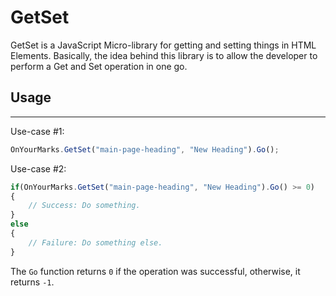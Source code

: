 # GetSet
GetSet is a JavaScript Micro-library for getting and setting things in HTML Elements. Basically, the idea behind this library is to allow the developer to perform a Get and Set operation in one go.

## Usage
---

Use-case #1:

```js
OnYourMarks.GetSet("main-page-heading", "New Heading").Go();
```

Use-case #2:

```js
if(OnYourMarks.GetSet("main-page-heading", "New Heading").Go() >= 0)
{
	// Success: Do something.
}
else
{
	// Failure: Do something else.
}
```
The `Go` function returns `0` if the operation was successful, otherwise, it returns `-1`.